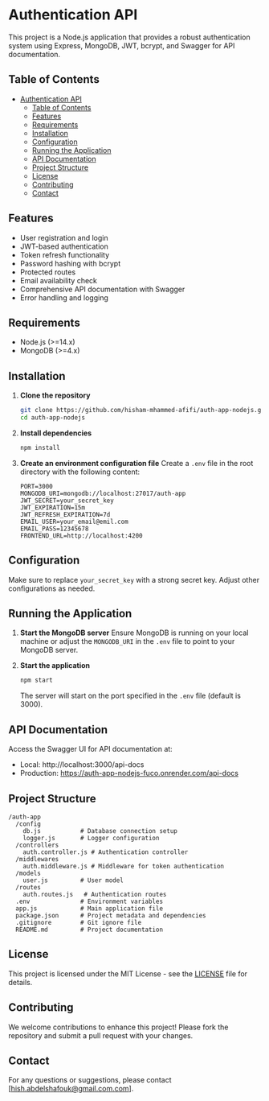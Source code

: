 # Authentication API

This project is a Node.js application that provides a robust authentication system using Express, MongoDB, JWT, bcrypt, and Swagger for API documentation.

## Table of Contents

- [Authentication API](#authentication-api)
  - [Table of Contents](#table-of-contents)
  - [Features](#features)
  - [Requirements](#requirements)
  - [Installation](#installation)
  - [Configuration](#configuration)
  - [Running the Application](#running-the-application)
  - [API Documentation](#api-documentation)
  - [Project Structure](#project-structure)
  - [License](#license)
  - [Contributing](#contributing)
  - [Contact](#contact)

## Features

- User registration and login
- JWT-based authentication
- Token refresh functionality
- Password hashing with bcrypt
- Protected routes
- Email availability check
- Comprehensive API documentation with Swagger
- Error handling and logging

## Requirements

- Node.js (>=14.x)
- MongoDB (>=4.x)

## Installation

1. **Clone the repository**

   ```bash
   git clone https://github.com/hisham-mhammed-afifi/auth-app-nodejs.git
   cd auth-app-nodejs
   ```

2. **Install dependencies**

   ```bash
   npm install
   ```

3. **Create an environment configuration file**
   Create a `.env` file in the root directory with the following content:
   ```env
   PORT=3000
   MONGODB_URI=mongodb://localhost:27017/auth-app
   JWT_SECRET=your_secret_key
   JWT_EXPIRATION=15m
   JWT_REFRESH_EXPIRATION=7d
   EMAIL_USER=your_email@emil.com
   EMAIL_PASS=12345678
   FRONTEND_URL=http://localhost:4200
   ```

## Configuration

Make sure to replace `your_secret_key` with a strong secret key. Adjust other configurations as needed.

## Running the Application

1. **Start the MongoDB server**
   Ensure MongoDB is running on your local machine or adjust the `MONGODB_URI` in the `.env` file to point to your MongoDB server.

2. **Start the application**

   ```bash
   npm start
   ```

   The server will start on the port specified in the `.env` file (default is 3000).

## API Documentation

Access the Swagger UI for API documentation at:

- Local: http://localhost:3000/api-docs
- Production: https://auth-app-nodejs-fuco.onrender.com/api-docs

## Project Structure

```
/auth-app
  /config
    db.js           # Database connection setup
    logger.js       # Logger configuration
  /controllers
    auth.controller.js # Authentication controller
  /middlewares
    auth.middleware.js # Middleware for token authentication
  /models
    user.js         # User model
  /routes
    auth.routes.js   # Authentication routes
  .env              # Environment variables
  app.js            # Main application file
  package.json      # Project metadata and dependencies
  .gitignore        # Git ignore file
  README.md         # Project documentation
```

## License

This project is licensed under the MIT License - see the [LICENSE](LICENSE) file for details.

## Contributing

We welcome contributions to enhance this project! Please fork the repository and submit a pull request with your changes.

## Contact

For any questions or suggestions, please contact [hish.abdelshafouk@gmail.com.com].
